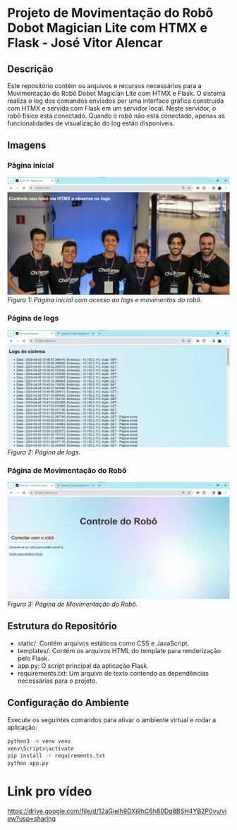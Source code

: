 # Projeto de Movimentação do Robô Dobot Magician Lite com HTMX e Flask - José Vitor Alencar

## Descrição
Este repositório contém os arquivos e recursos necessários para a Movimentação do Robô Dobot Magician Lite com HTMX e Flask. O sistema realiza o log dos comandos enviados por uma interface gráfica construída com HTMX e servida com Flask em um servidor local. Neste servidor, o robô físico está conectado. Quando o robô não está conectado, apenas as funcionalidades de visualização do log estão disponíveis. 

## Imagens
### Página inicial
![](static/print1.png)
*Figura 1: Página inicial com acesso ao logs e movimentos do robô.*

### Página de logs
![](static/print2.png)
*Figura 2: Página de logs.*

### Página de Movimentação do Robô
![](static/print3.png)
*Figura 3: Página de Movimentação do Robô.*

## Estrutura do Repositório
* static/: Contém arquivos estáticos como CSS e JavaScript.
* templates/: Contém os arquivos HTML do template para renderização pelo Flask.
* app.py: O script principal da aplicação Flask.
* requirements.txt: Um arquivo de texto contendo as dependências necessárias para o projeto.

## Configuração do Ambiente

Execute os seguintes comandos para ativar o ambiente virtual e rodar a aplicação:

```bash
python3 -m venv venv
venv\Scripts\activate
pip install -r requirements.txt
python app.py
```

# Link pro vídeo
https://drive.google.com/file/d/12aGieIh9DXj9hC6h80Dq8BSH4YB2P0vy/view?usp=sharing
